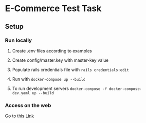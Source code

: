 # E-Commerce Test Task

## Setup

### Run locally

1. Create .env files according to examples

2. Create config/master.key with master-key value

3. Populate rails credentials file with `rails credentials:edit`

4. Run with `docker-compose up --build`

5. To run development servers `docker-compose -f docker-compose-dev.yaml up --build`

### Access on the web

Go to this [Link](https://olacdy.github.io/e-commerce-test-task/)
